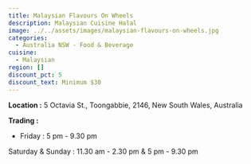 ```yaml
---
title: Malaysian Flavours On Wheels
description: Malaysian Cuisine Halal
image: ../../assets/images/malaysian-flavours-on-wheels.jpg
categories:
  - Australia NSW - Food & Beverage
cuisine:
  - Malaysian
region: []
discount_pct: 5
discount_text: Minimum $30
---
```

**Location :** 5 Octavia St., Toongabbie, 2146, New South Wales, Australia 

**Trading :**

* Friday : 5 pm - 9.30 pm

Saturday & Sunday : 11.30 am - 2.30 pm & 5 pm - 9.30 pm
